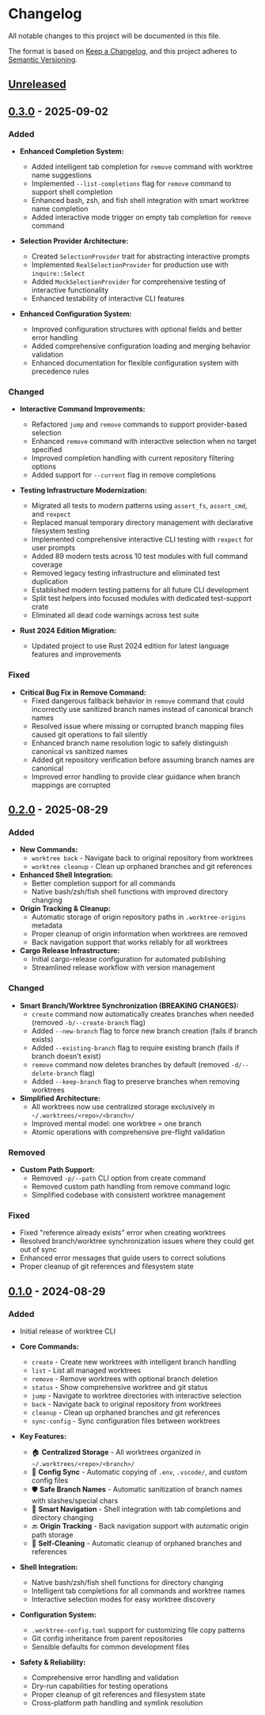 # Changelog

All notable changes to this project will be documented in this file.

The format is based on [Keep a Changelog](https://keepachangelog.com/en/1.0.0/),
and this project adheres to [Semantic Versioning](https://semver.org/spec/v2.0.0.html).

## [Unreleased]

## [0.3.0] - 2025-09-02

### Added

- **Enhanced Completion System:**

  - Added intelligent tab completion for `remove` command with worktree name suggestions
  - Implemented `--list-completions` flag for `remove` command to support shell completion
  - Enhanced bash, zsh, and fish shell integration with smart worktree name completion
  - Added interactive mode trigger on empty tab completion for `remove` command

- **Selection Provider Architecture:**

  - Created `SelectionProvider` trait for abstracting interactive prompts
  - Implemented `RealSelectionProvider` for production use with `inquire::Select`
  - Added `MockSelectionProvider` for comprehensive testing of interactive functionality
  - Enhanced testability of interactive CLI features

- **Enhanced Configuration System:**
  - Improved configuration structures with optional fields and better error handling
  - Added comprehensive configuration loading and merging behavior validation
  - Enhanced documentation for flexible configuration system with precedence rules

### Changed

- **Interactive Command Improvements:**

  - Refactored `jump` and `remove` commands to support provider-based selection
  - Enhanced `remove` command with interactive selection when no target specified
  - Improved completion handling with current repository filtering options
  - Added support for `--current` flag in remove completions

- **Testing Infrastructure Modernization:**

  - Migrated all tests to modern patterns using `assert_fs`, `assert_cmd`, and `rexpect`
  - Replaced manual temporary directory management with declarative filesystem testing
  - Implemented comprehensive interactive CLI testing with `rexpect` for user prompts
  - Added 89 modern tests across 10 test modules with full command coverage
  - Removed legacy testing infrastructure and eliminated test duplication
  - Established modern testing patterns for all future CLI development
  - Split test helpers into focused modules with dedicated test-support crate
  - Eliminated all dead code warnings across test suite

- **Rust 2024 Edition Migration:**
  - Updated project to use Rust 2024 edition for latest language features and improvements

### Fixed

- **Critical Bug Fix in Remove Command:**
  - Fixed dangerous fallback behavior in `remove` command that could incorrectly use sanitized branch names instead of canonical branch names
  - Resolved issue where missing or corrupted branch mapping files caused git operations to fail silently
  - Enhanced branch name resolution logic to safely distinguish canonical vs sanitized names
  - Added git repository verification before assuming branch names are canonical
  - Improved error handling to provide clear guidance when branch mappings are corrupted

## [0.2.0] - 2025-08-29

### Added

- **New Commands:**
  - `worktree back` - Navigate back to original repository from worktrees
  - `worktree cleanup` - Clean up orphaned branches and git references
- **Enhanced Shell Integration:**
  - Better completion support for all commands
  - Native bash/zsh/fish shell functions with improved directory changing
- **Origin Tracking & Cleanup:**
  - Automatic storage of origin repository paths in `.worktree-origins` metadata
  - Proper cleanup of origin information when worktrees are removed
  - Back navigation support that works reliably for all worktrees
- **Cargo Release Infrastructure:**
  - Initial cargo-release configuration for automated publishing
  - Streamlined release workflow with version management

### Changed

- **Smart Branch/Worktree Synchronization (BREAKING CHANGES):**
  - `create` command now automatically creates branches when needed (removed `-b/--create-branch` flag)
  - Added `--new-branch` flag to force new branch creation (fails if branch exists)
  - Added `--existing-branch` flag to require existing branch (fails if branch doesn't exist)
  - `remove` command now deletes branches by default (removed `-d/--delete-branch` flag)
  - Added `--keep-branch` flag to preserve branches when removing worktrees
- **Simplified Architecture:**
  - All worktrees now use centralized storage exclusively in `~/.worktrees/<repo>/<branch>/`
  - Improved mental model: one worktree = one branch
  - Atomic operations with comprehensive pre-flight validation

### Removed

- **Custom Path Support:**
  - Removed `-p/--path` CLI option from create command
  - Removed custom path handling from remove command logic
  - Simplified codebase with consistent worktree management

### Fixed

- Fixed "reference already exists" error when creating worktrees
- Resolved branch/worktree synchronization issues where they could get out of sync
- Enhanced error messages that guide users to correct solutions
- Proper cleanup of git references and filesystem state

## [0.1.0] - 2024-08-29

### Added

- Initial release of worktree CLI
- **Core Commands:**

  - `create` - Create new worktrees with intelligent branch handling
  - `list` - List all managed worktrees
  - `remove` - Remove worktrees with optional branch deletion
  - `status` - Show comprehensive worktree and git status
  - `jump` - Navigate to worktree directories with interactive selection
  - `back` - Navigate back to original repository from worktrees
  - `cleanup` - Clean up orphaned branches and git references
  - `sync-config` - Sync configuration files between worktrees

- **Key Features:**

  - 🏠 **Centralized Storage** - All worktrees organized in `~/.worktrees/<repo>/<branch>/`
  - 🔄 **Config Sync** - Automatic copying of `.env`, `.vscode/`, and custom config files
  - 🛡️ **Safe Branch Names** - Automatic sanitization of branch names with slashes/special chars
  - 🧭 **Smart Navigation** - Shell integration with tab completions and directory changing
  - 🔙 **Origin Tracking** - Back navigation support with automatic origin path storage
  - 🧹 **Self-Cleaning** - Automatic cleanup of orphaned branches and references

- **Shell Integration:**

  - Native bash/zsh/fish shell functions for directory changing
  - Intelligent tab completions for all commands and worktree names
  - Interactive selection modes for easy worktree discovery

- **Configuration System:**

  - `.worktree-config.toml` support for customizing file copy patterns
  - Git config inheritance from parent repositories
  - Sensible defaults for common development files

- **Safety & Reliability:**
  - Comprehensive error handling and validation
  - Dry-run capabilities for testing operations
  - Proper cleanup of git references and filesystem state
  - Cross-platform path handling and symlink resolution

[Unreleased]: https://github.com/cafreeman/worktree/compare/v0.3.0...HEAD
[0.3.0]: https://github.com/cafreeman/worktree/compare/v0.2.0...v0.3.0
[0.2.0]: https://github.com/cafreeman/worktree/compare/v0.1.0...v0.2.0
[0.1.0]: https://github.com/cafreeman/worktree/releases/tag/v0.1.0
